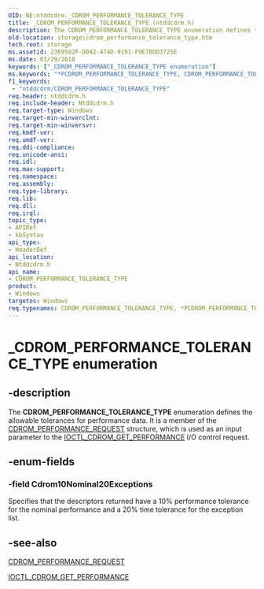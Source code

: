 ```yaml
---
UID: NE:ntddcdrm._CDROM_PERFORMANCE_TOLERANCE_TYPE
title: _CDROM_PERFORMANCE_TOLERANCE_TYPE (ntddcdrm.h)
description: The CDROM_PERFORMANCE_TOLERANCE_TYPE enumeration defines the allowable tolerances for performance data. It is a member of the CDROM_PERFORMANCE_REQUEST structure, which is used as an input parameter to the IOCTL_CDROM_GET_PERFORMANCE I/O control request.
old-location: storage\cdrom_performance_tolerance_type.htm
tech.root: storage
ms.assetid: 2369582F-D042-474D-9191-F9E7BDD3725E
ms.date: 03/29/2018
keywords: ["_CDROM_PERFORMANCE_TOLERANCE_TYPE enumeration"]
ms.keywords: "*PCDROM_PERFORMANCE_TOLERANCE_TYPE, CDROM_PERFORMANCE_TOLERANCE_TYPE, CDROM_PERFORMANCE_TOLERANCE_TYPE enumeration [Storage Devices], Cdrom10Nominal20Exceptions, PCDROM_PERFORMANCE_TOLERANCE_TYPE, PCDROM_PERFORMANCE_TOLERANCE_TYPE enumeration pointer [Storage Devices], _CDROM_PERFORMANCE_TOLERANCE_TYPE, ntddcdrm/ Cdrom10Nominal20Exceptions, ntddcdrm/CDROM_PERFORMANCE_TOLERANCE_TYPE, ntddcdrm/PCDROM_PERFORMANCE_TOLERANCE_TYPE, storage.cdrom_performance_tolerance_type"
f1_keywords:
 - "ntddcdrm/CDROM_PERFORMANCE_TOLERANCE_TYPE"
req.header: ntddcdrm.h
req.include-header: Ntddcdrm.h
req.target-type: Windows
req.target-min-winverclnt: 
req.target-min-winversvr: 
req.kmdf-ver: 
req.umdf-ver: 
req.ddi-compliance: 
req.unicode-ansi: 
req.idl: 
req.max-support: 
req.namespace: 
req.assembly: 
req.type-library: 
req.lib: 
req.dll: 
req.irql: 
topic_type:
- APIRef
- kbSyntax
api_type:
- HeaderDef
api_location:
- Ntddcdrm.h
api_name:
- CDROM_PERFORMANCE_TOLERANCE_TYPE
product:
- Windows
targetos: Windows
req.typenames: CDROM_PERFORMANCE_TOLERANCE_TYPE, *PCDROM_PERFORMANCE_TOLERANCE_TYPE
---
```


# _CDROM_PERFORMANCE_TOLERANCE_TYPE enumeration


## -description


The <b>CDROM_PERFORMANCE_TOLERANCE_TYPE</b> enumeration defines the allowable tolerances for performance data. It is a member of the <a href="https://docs.microsoft.com/windows-hardware/drivers/ddi/ntddcdrm/ns-ntddcdrm-_cdrom_performance_request">CDROM_PERFORMANCE_REQUEST</a> structure, which is used as an input parameter to the  <a href="https://docs.microsoft.com/windows-hardware/drivers/ddi/ntddcdrm/ni-ntddcdrm-ioctl_cdrom_get_performance">IOCTL_CDROM_GET_PERFORMANCE</a> I/O control request. 


## -enum-fields




### -field Cdrom10Nominal20Exceptions

Specifies that the descriptors returned have a 10% performance tolerance for the nominal performance and a 20% time tolerance for the exception list.


## -see-also




<a href="https://docs.microsoft.com/windows-hardware/drivers/ddi/ntddcdrm/ns-ntddcdrm-_cdrom_performance_request">CDROM_PERFORMANCE_REQUEST</a>



<a href="https://docs.microsoft.com/windows-hardware/drivers/ddi/ntddcdrm/ni-ntddcdrm-ioctl_cdrom_get_performance">IOCTL_CDROM_GET_PERFORMANCE</a>
 

 

